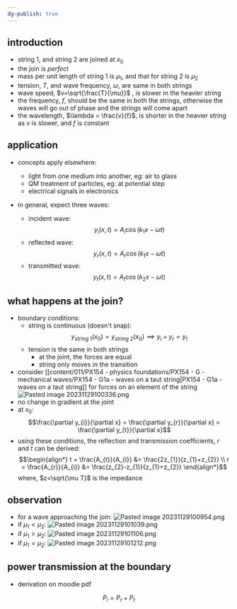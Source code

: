 ```yaml
---
dg-publish: true
---
```


## introduction
- string 1, and string 2 are joined at $x_{0}$
- the join is *perfect*
- mass per unit length of string 1 is $\mu_{1}$, and that for string 2 is $\mu_{2}$
- tension, $T$, and wave frequency, $\omega$, are same in both strings
- wave speed, $v=\sqrt{\frac{T}{\mu}}$ , is slower in the heavier string
- the frequency, $f$, should be the same in both the strings, otherwise the waves will go out of phase and the strings will come apart
- the wavelength, $\lambda = \frac{v}{f}$, is shorter in the heavier string as $v$ is slower, and $f$ is constant

## application
- concepts apply elsewhere: 
	- light from one medium into another, eg: air to glass
	- QM treatment of particles, eg: at potential step
	- electrical signals in electronics

- in general, expect three waves:
	- incident wave: 
	$$y_{i}(x,t) = A_{i}\cos(k_{1}x-\omega t)$$
	- reflected wave: 
	$$y_{r}(x,t) = A_{r}\cos(k_{1}x-\omega t)$$
	- transmitted wave: 
	$$y_{t}(x,t) = A_{t}\cos(k_{2}x-\omega t)$$
## what happens at the join?
- boundary conditions:
	- string is continuous (doesn't snap): 
	$$y_{string\; 1}(x_{0}) = y_{string\; 2}(x_{0}) \implies y_{i}+y_{r}= y_{t}$$
	- tension is the same in both strings
		- at the joint, the forces are equal
		- string only moves in the transition
- consider [[content/011/PX154 - physics foundations/PX154 - G - mechanical waves/PX154 - G1a - waves on a taut string\|PX154 - G1a - waves on a taut string]]  for forces on an element of the string
![Pasted image 20231129100336.png](/img/user/pics/Pasted%20image%2020231129100336.png)
- no change in gradient at the joint
- at $x_{0}$: 
$$\frac{\partial y_{i}}{\partial x} = \frac{\partial y_{r}}{\partial x} = \frac{\partial y_{t}}{\partial x}$$
- using these conditions, the reflection and transmission coefficients, $r$ and $t$ can be derived: 
$$\begin{align*}
	t = \frac{A_{t}}{A_{i}} &= \frac{2z_{1}}{z_{1}+z_{2}} \\ 
	r = \frac{A_{r}}{A_{i}} &= \frac{z_{2}-z_{1}}{z_{1}+z_{2}}
\end{align*}$$
	where, $z=\sqrt{\mu T}$ is the impedance
## observation
- for a wave approaching the join: ![Pasted image 20231129100954.png](/img/user/pics/Pasted%20image%2020231129100954.png)
- if $\mu_{1}<\mu_2$: ![Pasted image 20231129101039.png](/img/user/pics/Pasted%20image%2020231129101039.png)
- if $\mu_{1}>\mu_2$: ![Pasted image 20231129101106.png](/img/user/pics/Pasted%20image%2020231129101106.png)
- if $\mu_{1}= \mu_{2}$: ![Pasted image 20231129101212.png](/img/user/pics/Pasted%20image%2020231129101212.png)
## power transmission at the boundary
- derivation on moodle pdf

$$P_{i}= P_{r}+ P_{t}$$
